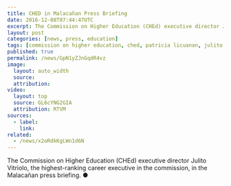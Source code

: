 ```yaml
---
title: CHED in Malacañan Press Briefing
date: 2016-12-08T07:44:47UTC
excerpt: The Commission on Higher Education (CHEd) executive director Julito Vitriolo in the Malacañan press briefing.
layout: post
categories: [news, press, education]
tags: [commission on higher education, ched, patricia licuanan, julito vitriolo]
published: true
permalink: /news/GpN1yZJnGqdR4vz
image:
  layout: auto_width
  source: 
  attribution: 
video:
  layout: top
  source: GL6cYNG2GIA
  attribution: RTVM
sources:
  - label:
    link:
related:
  - /news/x2oRdkKgLWn1d6N
---
```


The Commission on Higher Education (CHEd) executive director Julito Vitriolo, the highest-ranking career executive in the commission, in the Malacañan press briefing.
&#x25cf;
